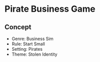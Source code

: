 # Pirate Business Game

## Concept
* Genre: Business Sim
* Rule: Start Small
* Setting: Pirates
* Theme: Stolen Identity
